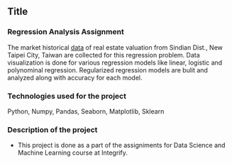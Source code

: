 ## Title
### Regression Analysis Assignment
The market historical [data](https://archive.ics.uci.edu/ml/datasets/Real+estate+valuation+data+set) of real estate valuation from Sindian Dist., New Taipei City, Taiwan are collected  for this regression problem. Data visualization is done for various regression models like linear, logistic and polynominal regression. Regularized regression models are bulit and analyzed along with accuracy for each model.
### Technologies used for the project
Python, Numpy, Pandas, Seaborn, Matplotlib, Sklearn
### Description of the project
* This project is done as a part of the assigniments for Data Science and Machine Learning course at Integrify.